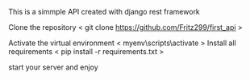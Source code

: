 This is a simmple API created with django rest framework

Clone the repository
< git clone https://github.com/Fritz299/first_api >

Activate the virtual environment
< myenv\scripts\activate >
Install all requirements
< pip install -r requirements.txt >

start your server and enjoy
